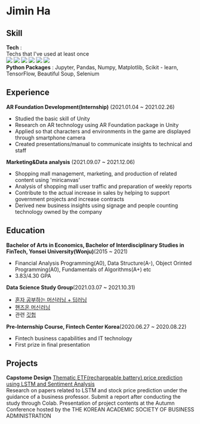 # Jimin Ha
## Skill
**Tech** :  
Techs that I've used at least once  
<img src="https://img.shields.io/badge/Python-3766AB?style=flat-square&logo=Python&logoColor=white"/></a>
<img src="https://img.shields.io/badge/C++-00599C?style=flat-square&logo=C%2B%2B&logoColor=white"/></a>
<img src="https://img.shields.io/badge/C-A8B9CC?style=flat-square&logo=C&logoColor=white"/></a>
<img src="https://img.shields.io/badge/Unity-000000?style=flat-square&logo=Unity&logoColor=white"/></a>
<img src="https://img.shields.io/badge/SQLite-003B57?style=flat-square&logo=SQLite&logoColor=white"/></a>
<img src="https://img.shields.io/badge/Tableau-E97627?style=flat-square&logo=Tableau&logoColor=white"/></a>  
**Python Packages** : Jupyter, Pandas, Numpy, Matplotlib, Scikit - learn, TensorFlow, Beautiful Soup, Selenium
## Experience
**AR Foundation Development(Internship)** (2021.01.04 ~ 2021.02.26)  
- Studied the basic skill of Unity
- Research on AR technology using AR Foundation package in Unity
- Applied so that characters and environments in the game are displayed through smartphone camera
- Created presentations/manual to communicate insights to technical and staff  

**Marketing&Data analysis** (2021.09.07 ~ 2021.12.06)  
- Shopping mall management, marketing, and production of related content using 'miricanvas'
- Analysis of shopping mall user traffic and preparation of weekly reports
- Contribute to the actual increase in sales by helping to support government projects and increase contracts
- Derived new business insights using signage and people counting technology owned by the company

## Education  
**Bachelor of Arts in Economics, Bachelor of Interdisciplinary Studies in FinTech, Yonsei University(Wonju)**(2015 ~ 2021)  
- Financial Analysis Programming(A0), Data Structure(A-), Object Orinted Programming(A0), Fundamentals of Algorithms(A+) etc
- 3.83/4.30 GPA

**Data Science Study Group**(2021.03.07 ~ 2021.10.31)
- [혼자 공부하는 머신러닝 + 딥러닝](https://g.co/kgs/3XhrQP)
- [핸즈온 머신러닝](https://g.co/kgs/doQArj)
- 관련 [깃헙](https://github.com/6058ah/DataScienceStudy)

**Pre-Internship Course, Fintech Center Korea**(2020.06.27 ~ 2020.08.22)
- Fintech business capabilities and IT technology
- First prize in final presentation

## Projects
**Capstome Design** [Thematic ETF(rechargeable battery) price prediction using LSTM and Sentiment Analysis](https://github.com/6058ah/BusinessCapstone/blob/master/%ED%95%99%EC%88%A0%EB%8C%80%ED%9A%8C%EB%B0%9C%ED%91%9C%EC%9E%90%EB%A3%8C(%ED%95%98%EC%A7%80%EB%AF%BC%2C%20%EC%9D%B4%EC%A2%85%ED%98%81%2C%20%EC%8B%A0%ED%83%9D%EC%88%98)%EC%88%98%EC%A0%95_4.pdf)  
Research on papers related to LSTM and stock price prediction under the guidance of a business professor. Submit a report after conducting the study through Colab. Presentation of project contents at the Autumn Conference hosted by the THE KOREAN ACADEMIC SOCIETY OF BUSINESS ADMINISTRATION

